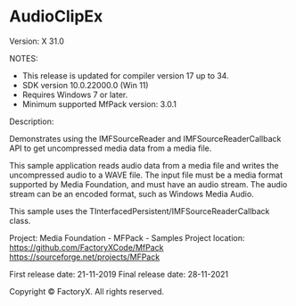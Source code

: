 # AudioClipEx
Version: X 31.0

NOTES: 
 - This release is updated for compiler version 17 up to 34.
 - SDK version 10.0.22000.0 (Win 11)
 - Requires Windows 7 or later.
 - Minimum supported MfPack version: 3.0.1


Description:

  Demonstrates using the IMFSourceReader and
  IMFSourceReaderCallback API to get uncompressed media
  data from a media file.

  This sample application reads audio data from a media file and
  writes the uncompressed audio to a WAVE file.
  The input file must be a media format supported by Media Foundation,
  and must have  an audio stream. The audio stream can be an encoded
  format, such as Windows Media Audio.

  This sample uses the TInterfacedPersistent/IMFSourceReaderCallback class.


Project: Media Foundation - MFPack - Samples
Project location: https://github.com/FactoryXCode/MfPack
                  https://sourceforge.net/projects/MFPack

First release date: 21-11-2019
Final release date: 28-11-2021


Copyright © FactoryX. All rights reserved.